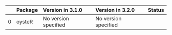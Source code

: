 <!-- markdown-link-check-disable -->

|    | Package   | Version in 3.1.0     | Version in 3.2.0     | Status   |
|---:|:----------|:---------------------|:---------------------|:---------|
|  0 | oysteR    | No version specified | No version specified |          |